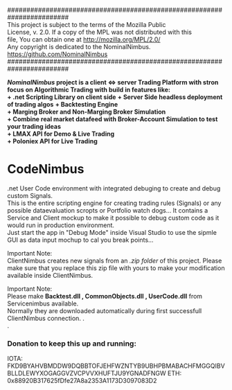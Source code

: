   
########################################################################  
 This project is subject to the terms of the Mozilla Public  
 License, v. 2.0. If a copy of the MPL was not distributed with this  
 file, You can obtain one at http://mozilla.org/MPL/2.0/  
 Any copyright is dedicated to the NominalNimbus.  
 https://github.com/NominalNimbus  
########################################################################
  
**_NominalNimbus_ project is a client <=> server Trading Platform with stron focus on Algorithmic Trading with build in features like:**  
**+ .net Scripting Library on client side**
**+ Server Side headless deployment of trading algos**
**+ Backtesting Engine**  
**+ Marging Broker and Non-Marging Broker Simulation**  
**+ Combine real market datafeed with Broker-Account Simulation to test your trading ideas**  
**+ LMAX API for Demo & Live Trading**  
**+ Poloniex API for Live Trading**    
  
  
# CodeNimbus
.net User Code environment with integrated debuging to create and debug custom Signals.  
This is the entire scripting engine for creating trading rules (Signals) or any possible dataevaluation scropts or Portfolio watch dogs... 
It contains a Service and Client mockup to make it possible to debug custom code as it would run in production environment.  
Just start the app in "Debug Mode" inside Visual Studio to use the sipmle GUI as data input mochup to cal you break points...

Important Note:  
ClientNimbus creates new signals from an *.zip folder* of this project.
Please make sure that you replace this zip file with yours to make your modification available inside ClientNimbus.

Important Note:  
Please make **Backtest.dll , CommonObjects.dll , UserCode.dll** from Servicenimbus available.  
Normally they are downloaded automatically during first successfull ClientNimbus connection.
.  
.  
### Donation to keep this up and running:
IOTA: FKD9BYAHVBMDDW9DQBBTOFJEHFWZNTYB9UBHPBMABACHFMGGQIBVBLLDLEWYXOGAGGVZVCPVVXHUFTJU9YGNADFNGW
ETH:  0x88920B317625fDfe27A8a2353A1173D3097083D2
